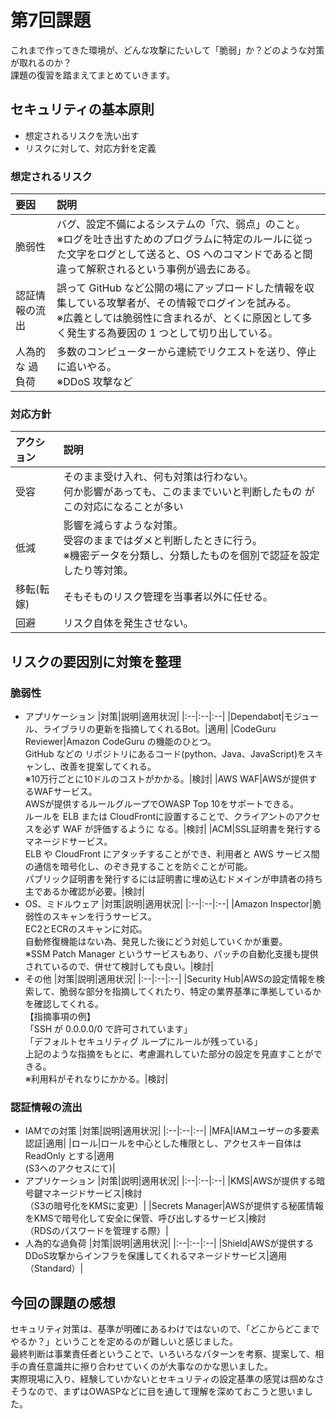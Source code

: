 # 第7回課題 

これまで作ってきた環境が、どんな攻撃にたいして「脆弱」か？どのような対策が取れるのか？<br>
課題の復習を踏まえてまとめていきます。

## セキュリティの基本原則
* 想定されるリスクを洗い出す
* リスクに対して、対応方針を定義

### 想定されるリスク
|要因|説明|
|:--|:--|
|脆弱性|バグ、設定不備によるシステムの「穴、弱点」のこと。<br>※ログを吐き出すためのプログラムに特定のルールに従った文字をログとして送ると、OS へのコマンドであると間違って解釈されるという事例が過去にある。|
|認証情報の流出|誤って GitHub など公開の場にアップロードした情報を収集している攻撃者が、その情報でログインを試みる。<br>※広義としては脆弱性に含まれるが、とくに原因として多く発生する為要因の 1 つとして切り出している。|
|人為的な 過負荷|多数のコンピューターから連続でリクエストを送り、停止に追いやる。<br>※DDoS 攻撃など|

### 対応方針
|アクション|説明|
|:--|:--|
|受容|そのまま受け入れ、何も対策は行わない。<br>何か影響があっても、このままでいいと判断したもの   がこの対応になることが多い|
|低減|影響を減らすような対策。<br>受容のままではダメと判断したときに行う。<br>※機密データを分類し、分類したものを個別で認証を設定したり等対策。　|
|移転(転嫁)|そもそものリスク管理を当事者以外に任せる。|
|回避|リスク自体を発生させない。|


## リスクの要因別に対策を整理
### 脆弱性
* アプリケーション
    |対策|説明|適用状況|
    |:--|:--|:--|
    |Dependabot|モジュール、ライブラリの更新を指摘してくれるBot。|適用|
    |CodeGuru Reviewer|Amazon CodeGuru の機能のひとつ。<br>GitHub などの リポジトリにあるコード(python、Java、JavaScript)をスキャンし、改善を提案してくれる。<br>※10万行ごとに10ドルのコストがかかる。|検討|
    |AWS WAF|AWSが提供するWAFサービス。<br>AWSが提供するルールグループでOWASP Top 10をサポートできる。<br>ルールを ELB または CloudFrontに設置することで、クライアントのアクセスを必ず WAF が評価するように なる。|検討|
    |ACM|SSL証明書を発行するマネージドサービス。<br>ELB や CloudFront にアタッチすることができ、利用者と AWS サービス間の通信を暗号化し、のぞき見することを防ぐことが可能。<br>パブリック証明書を発行するには証明書に埋め込むドメインが申請者の持ち主であるか確認が必要。|検討|
* OS、ミドルウェア
    |対策|説明|適用状況|
    |:--|:--|:--|
    |Amazon Inspector|脆弱性のスキャンを行うサービス。<br>EC2とECRのスキャンに対応。<br>自動修復機能はない為、発見した後にどう対処していくかが重要。<br>※SSM Patch Manager というサービスもあり、パッチの自動化支援も提供されているので、併せて検討しても良い。|検討|
* その他
    |対策|説明|適用状況|
    |:--|:--|:--|
    |Security Hub|AWSの設定情報を検索して、脆弱な部分を指摘してくれたり、特定の業界基準に準拠しているかを確認してくれる。<br>【指摘事項の例】<br>「SSH が 0.0.0.0/0 で許可されています」<br> 
「デフォルトセキュリティグ ループにルールが残っている」<br>上記のような指摘をもとに、考慮漏れしていた部分の設定を見直すことができる。<br>※利用料がそれなりにかかる。|検討|
### 認証情報の流出
* IAMでの対策
    |対策|説明|適用状況|
    |:--|:--|:--|
    |MFA|IAMユーザーの多要素認証|適用|
    |ロール|ロールを中心とした権限とし、アクセスキー自体は ReadOnly とする|適用<br>(S3へのアクセスにて)|
* アプリケーション
    |対策|説明|適用状況|
    |:--|:--|:--|
    |KMS|AWSが提供する暗号鍵マネージドサービス|検討<br>（S3の暗号化をKMSに変更）|
    |Secrets Manager|AWSが提供する秘匿情報をKMSで暗号化して安全に保管、呼び出しするサービス|検討<br>（RDSのパスワードを管理する際）|
* 人為的な過負荷
    |対策|説明|適用状況|
    |:--|:--|:--|
    |Shield|AWSが提供するDDoS攻撃からインフラを保護してくれるマネージドサービス|適用（Standard）|

## 今回の課題の感想
セキュリティ対策は、基準が明確にあるわけではないので、「どこからどこまでやるか？」ということを定めるのが難しいと感じました。<br>
最終判断は事業責任者ということで、いろいろなパターンを考察、提案して、相手の責任意識共に擦り合わせていくのが大事なのかな思いました。<br> 
実際現場に入り、経験していかないとセキュリティの設定基準の感覚は掴めなさそうなので、まずはOWASPなどに目を通して理解を深めておこうと思いました。


